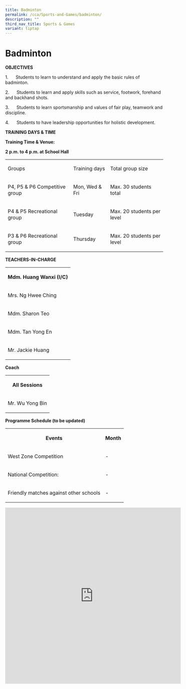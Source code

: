 ```yaml
---
title: Badminton
permalink: /cca/Sports-and-Games/badminton/
description: ""
third_nav_title: Sports & Games
variant: tiptap
---
```

<h1>Badminton</h1>
<p><strong>OBJECTIVES</strong>
</p>
<p>1.&nbsp;&nbsp;&nbsp;&nbsp;&nbsp; Students to learn to understand and apply
the basic rules of badminton.</p>
<p>2.&nbsp;&nbsp;&nbsp;&nbsp;&nbsp; Students to learn and apply skills such
as service, footwork, forehand and backhand shots.</p>
<p>3.&nbsp;&nbsp;&nbsp;&nbsp;&nbsp; Students to learn sportsmanship and values
of fair play, teamwork and discipline.</p>
<p>4.&nbsp;&nbsp;&nbsp;&nbsp;&nbsp; Students to have leadership opportunities
for holistic development.</p>
<p><strong>TRAINING DAYS &amp; TIME</strong>
</p>
<p><strong>Training Time &amp; Venue:</strong>
</p>
<p><strong>2 p.m. to 4 p.m. at School Hall</strong>
</p>
<table style="minWidth: 75px">
<colgroup>
<col>
<col>
<col>
</colgroup>
<tbody>
<tr>
<td rowspan="1" colspan="1">
<p>Groups</p>
</td>
<td rowspan="1" colspan="1">
<p>Training days</p>
</td>
<td rowspan="1" colspan="1">
<p>Total group size</p>
</td>
</tr>
<tr>
<td rowspan="1" colspan="1">
<p>P4, P5 &amp; P6 Competitive group</p>
</td>
<td rowspan="1" colspan="1">
<p>Mon, Wed &amp; Fri</p>
</td>
<td rowspan="1" colspan="1">
<p>Max. 30 students total</p>
</td>
</tr>
<tr>
<td rowspan="1" colspan="1">
<p>P4 &amp; P5 Recreational group</p>
</td>
<td rowspan="1" colspan="1">
<p>Tuesday</p>
</td>
<td rowspan="1" colspan="1">
<p>Max. 20 students per level</p>
</td>
</tr>
<tr>
<td rowspan="1" colspan="1">
<p>P3 &amp; P6 Recreational group</p>
</td>
<td rowspan="1" colspan="1">
<p>Thursday</p>
</td>
<td rowspan="1" colspan="1">
<p>Max. 20 students per level</p>
</td>
</tr>
</tbody>
</table>
<p><strong>TEACHERS-IN-CHARGE</strong>
</p>
<table style="minWidth: 25px">
<colgroup>
<col>
</colgroup>
<tbody>
<tr>
<th rowspan="1" colspan="1">
<p>Mdm. Huang Wanxi (I/C)</p>
</th>
</tr>
<tr>
<td rowspan="1" colspan="1">
<p>Mrs. Ng Hwee Ching</p>
</td>
</tr>
<tr>
<td rowspan="1" colspan="1">
<p>Mdm. Sharon Teo</p>
</td>
</tr>
<tr>
<td rowspan="1" colspan="1">
<p>Mdm. Tan Yong En</p>
</td>
</tr>
<tr>
<td rowspan="1" colspan="1">
<p>Mr. Jackie Huang</p>
</td>
</tr>
</tbody>
</table>
<p><strong>Coach</strong>
</p>
<table style="minWidth: 25px">
<colgroup>
<col>
</colgroup>
<tbody>
<tr>
<th rowspan="1" colspan="1">
<p>All Sessions</p>
</th>
</tr>
<tr>
<td rowspan="1" colspan="1">
<p>Mr. Wu Yong Bin</p>
</td>
</tr>
</tbody>
</table>
<p><strong>Programme Schedule (to be updated)</strong>
</p>
<table style="minWidth: 50px">
<colgroup>
<col>
<col>
</colgroup>
<tbody>
<tr>
<th rowspan="1" colspan="1">
<p>Events</p>
</th>
<th rowspan="1" colspan="1">
<p>Month
<br>
</p>
</th>
</tr>
<tr>
<td rowspan="1" colspan="1">
<p>West Zone Competition
<br>
</p>
</td>
<td rowspan="1" colspan="1">
<p>-</p>
</td>
</tr>
<tr>
<td rowspan="1" colspan="1">
<p>National Competition:
<br>
</p>
</td>
<td rowspan="1" colspan="1">
<p>-
<br>
</p>
</td>
</tr>
<tr>
<td rowspan="1" colspan="1">
<p>Friendly matches against other schools
<br>
</p>
</td>
<td rowspan="1" colspan="1">
<p>-</p>
</td>
</tr>
</tbody>
</table>
<div class="iframe-wrapper">
<iframe height="560" width="560" allowfullscreen="true" frameborder="0" src="https://docs.google.com/presentation/d/e/2PACX-1vS_eFUrkBTn7eE0MpKBaiO2_4uSDb5Io9gXpczEWt9-m0qonx1EEDZq1csiBE2TcvBPrMx55Q-zqrom/embed?start=true&amp;loop=true&amp;delayms=3000"></iframe>
</div>
<p></p>